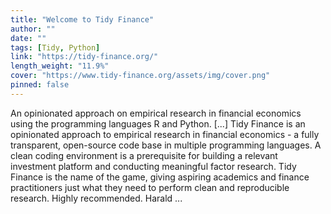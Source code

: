 ```yaml
---
title: "Welcome to Tidy Finance"
author: ""
date: ""
tags: [Tidy, Python]
link: "https://tidy-finance.org/"
length_weight: "11.9%"
cover: "https://www.tidy-finance.org/assets/img/cover.png"
pinned: false
---
```


An opinionated approach on empirical research in financial economics using the programming languages R and Python. [...] Tidy Finance is an opinionated approach to empirical research in financial economics - a fully transparent, open-source code base in multiple programming languages. A clean coding environment is a prerequisite for building a relevant investment platform and conducting meaningful factor research. Tidy Finance is the name of the game, giving aspiring academics and finance practitioners just what they need to perform clean and reproducible research. Highly recommended. Harald ...
